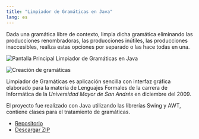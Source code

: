 ```yaml
---
title: "Limpiador de Gramáticas en Java"
lang: es
---
```


Dada una gramática libre de contexto, limpia dicha gramática eliminando las producciones renombradoras, las producciones inútiles, las producciones inaccesibles, realiza estas opciones por separado o las hace todas en una.

![Pantalla Principal Limpiador de Gramáticas en Java](/limpiador-gramaticas-java-1.png)

![Creación de gramáticas](/limpiador-gramaticas-java-2.png)

Limpiador de Gramáticas es aplicación sencilla con interfaz gráfica elaborado para la materia de Lenguajes Formales de la carrera de Informática de la *Universidad Mayor de San Andrés* en diciembre del 2009.

El proyecto fue realizado con Java utilizando las librerías Swing y AWT, contiene clases para el tratamiento de gramáticas.

* [Repositorio](https://github.com/adanieldev/LimpiadorDeGramaticas)
* [Descargar ZIP](https://github.com/adanieldev/LimpiadorDeGramaticas/archive/master.zip)